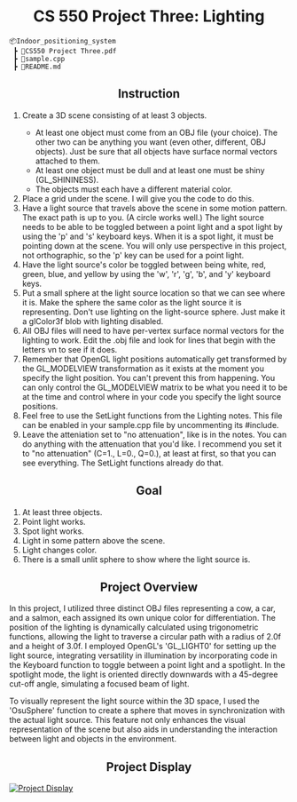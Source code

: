 <h1 align = "center">CS 550 Project Three: Lighting</h1>

```
📦Indoor_positioning_system
 ┣ 📂CS550 Project Three.pdf                          
 ┣ 📂sample.cpp
 ┣ 📂README.md
```

<h2 align = "center">Instruction</h2>
<ol>
  <li>Create a 3D scene consisting of at least 3 objects.</li>
    <ul>
      <li>At least one object must come from an OBJ file (your choice). The other two can be anything you want (even other, different, OBJ objects). Just be sure that all objects have surface normal vectors attached to them.</li>
      <li>At least one object must be dull and at least one must be shiny (GL_SHININESS).</li>
      <li>The objects must each have a different material color.</li>
    </ul>
  <li>Place a grid under the scene. I will give you the code to do this.</li>
  <li>Have a light source that travels above the scene in some motion pattern. The exact path is up to you. (A circle works well.) The light source needs to be able to be toggled between a point light and a spot light by using the 'p' and 's' keyboard keys. When it is a spot light, it must be pointing down at the scene. You will only use perspective in this project, not orthographic, so the 'p' key can be used for a point light.</li>
  <li>Have the light source's color be toggled between being white, red, green, blue, and yellow by using the 'w', 'r', 'g', 'b', and 'y' keyboard keys.</li>
  <li>Put a small sphere at the light source location so that we can see where it is. Make the sphere the same color as the light source it is representing. Don't use lighting on the light-source sphere. Just make it a glColor3f blob with lighting disabled.</li>
  <li>All OBJ files will need to have per-vertex surface normal vectors for the lighting to work. Edit the .obj file and look for lines that begin with the letters vn to see if it does.</li>
  <li>Remember that OpenGL light positions automatically get transformed by the GL_MODELVIEW transformation as it exists at the moment you specify the light position. You can't prevent this from happening. You can only control the GL_MODELVIEW matrix to be what you need it to be at the time and control where in your code you specify the light source positions.</li>
  <li>Feel free to use the SetLight functions from the Lighting notes. This file can be enabled in your sample.cpp file by uncommenting its #include.</li>
  <li>Leave the atteniation set to "no attenuation", like is in the notes. You can do anything with the attenuation that you'd like. I recommend you set it to "no attenuation" (C=1., L=0., Q=0.), at least at first, so that you can see everything. The SetLight functions already do that.</li>
</ol>

<h2 align = "center">Goal</h2>
  <ol>
      <li>At least three objects.</li>
      <li>Point light works.</li>
      <li>Spot light works.</li>
      <li>Light in some pattern above the scene.</li>
      <li>Light changes color.</li>
      <li>There is a small unlit sphere to show where the light source is.</li>
  </ol>

<h2 align = "center">Project Overview</h2>
In this project, I utilized three distinct OBJ files representing a cow, a car, and a salmon, each assigned its own unique color for differentiation. The position of the lighting is dynamically calculated using trigonometric functions, allowing the light to traverse a circular path with a radius of 2.0f and a height of 3.0f. I employed OpenGL's 'GL_LIGHT0' for setting up the light source, integrating versatility in illumination by incorporating code in the Keyboard function to toggle between a point light and a spotlight. In the spotlight mode, the light is oriented directly downwards with a 45-degree cut-off angle, simulating a focused beam of light.

To visually represent the light source within the 3D space, I used the 'OsuSphere' function to create a sphere that moves in synchronization with the actual light source. This feature not only enhances the visual representation of the scene but also aids in understanding the interaction between light and objects in the environment.

<h2 align = "center">Project Display</h2>
  <a href="https://www.youtube.com/watch?v=lL8ACTLQHJs&list=PLJYQYc0rOVblXTzpB1ZzHmx__AAjGlwuk&index=3" title="Project Display">
    <img src="http://img.youtube.com/vi/lL8ACTLQHJs/0.jpg" alt="Project Display" style="display:block; margin:auto;">
  </a>

  
